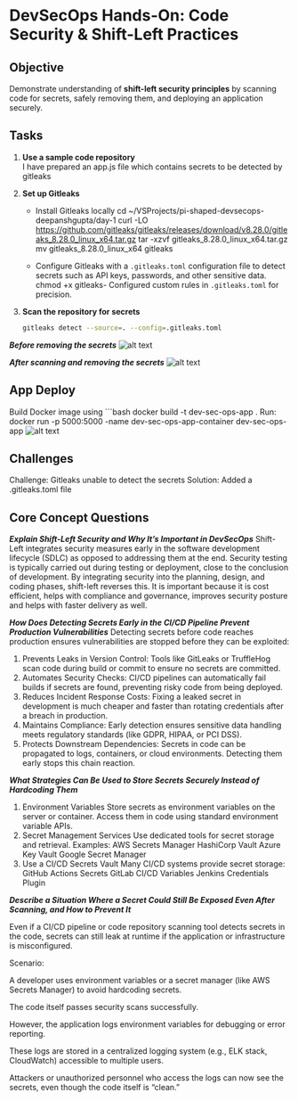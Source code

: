 # DevSecOps Hands-On: Code Security & Shift-Left Practices

## Objective
Demonstrate understanding of **shift-left security principles** by scanning code for secrets, safely removing them, and deploying an application securely.

## Tasks
1. **Use a sample code repository**  
   I have prepared an app.js file which contains secrets to be detected by gitleaks

2. **Set up Gitleaks**  
   - Install Gitleaks locally 
     cd ~/VSProjects/pi-shaped-devsecops-deepanshgupta/day-1
     curl -LO https://github.com/gitleaks/gitleaks/releases/download/v8.28.0/gitleaks_8.28.0_linux_x64.tar.gz
     tar -xzvf gitleaks_8.28.0_linux_x64.tar.gz
     mv gitleaks_8.28.0_linux_x64 gitleaks

   - Configure Gitleaks with a `.gitleaks.toml` configuration file to detect secrets such as API keys, passwords, and other sensitive data.
     chmod +x gitleaks- Configured custom rules in `.gitleaks.toml` for precision.

3. **Scan the repository for secrets**  
   ```bash
   gitleaks detect --source=. --config=.gitleaks.toml

***Before removing the secrets***
![alt text](image.png)

***After scanning and removing the secrets***
![alt text](image-1.png)

## App Deploy
Build Docker image using 
    ```bash
    docker build -t dev-sec-ops-app .
Run: docker run -p 5000:5000 -name dev-sec-ops-app-container dev-sec-ops-app
![alt text](image-2.png)


## Challenges
Challenge: Gitleaks unable to detect the secrets
Solution: Added a .gitleaks.toml file

## Core Concept Questions
***Explain Shift-Left Security and Why It’s Important in DevSecOps***
Shift-Left integrates security measures early in the software development lifecycle (SDLC) as opposed to addressing them at the end.
Security testing is typically carried out during testing or deployment, close to the conclusion of development. By integrating security into the planning, design, and coding phases, shift-left reverses this. It is important because it is cost efficient, helps with compliance and governance, improves security posture and helps with faster delivery as well. 


***How Does Detecting Secrets Early in the CI/CD Pipeline Prevent Production Vulnerabilities***
Detecting secrets before code reaches production ensures vulnerabilities are stopped before they can be exploited:

1. Prevents Leaks in Version Control:
    Tools like GitLeaks or TruffleHog scan code during build or commit to ensure no secrets are committed.
2. Automates Security Checks:
    CI/CD pipelines can automatically fail builds if secrets are found, preventing risky code from being deployed.
3. Reduces Incident Response Costs:
    Fixing a leaked secret in development is much cheaper and faster than rotating credentials after a breach in production.
4. Maintains Compliance:
    Early detection ensures sensitive data handling meets regulatory standards (like GDPR, HIPAA, or PCI DSS).
5. Protects Downstream Dependencies:
    Secrets in code can be propagated to logs, containers, or cloud environments. Detecting them early stops this chain reaction.

***What Strategies Can Be Used to Store Secrets Securely Instead of Hardcoding Them***
1. Environment Variables
    Store secrets as environment variables on the server or container.
    Access them in code using standard environment variable APIs.
2. Secret Management Services
    Use dedicated tools for secret storage and retrieval. Examples:
    AWS Secrets Manager
    HashiCorp Vault
    Azure Key Vault
    Google Secret Manager
3. Use a CI/CD Secrets Vault
    Many CI/CD systems provide secret storage:
    GitHub Actions Secrets
    GitLab CI/CD Variables
    Jenkins Credentials Plugin

***Describe a Situation Where a Secret Could Still Be Exposed Even After Scanning, and How to Prevent It***

Even if a CI/CD pipeline or code repository scanning tool detects secrets in the code, secrets can still leak at runtime if the application or infrastructure is misconfigured.

Scenario:

A developer uses environment variables or a secret manager (like AWS Secrets Manager) to avoid hardcoding secrets.

The code itself passes security scans successfully.

However, the application logs environment variables for debugging or error reporting.

These logs are stored in a centralized logging system (e.g., ELK stack, CloudWatch) accessible to multiple users.

Attackers or unauthorized personnel who access the logs can now see the secrets, even though the code itself is “clean.”